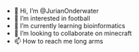 - 👋 Hi, I’m @JurianOnderwater
- 👀 I’m interested in football
- 🌱 I’m currently learning bioinformatics
- 💞️ I’m looking to collaborate on minecraft
- 📫 How to reach me long arms

<!---
JurianOnderwater/JurianOnderwater is a ✨ special ✨ repository because its `README.md` (this file) appears on your GitHub profile.
You can click the Preview link to take a look at your changes.
--->
